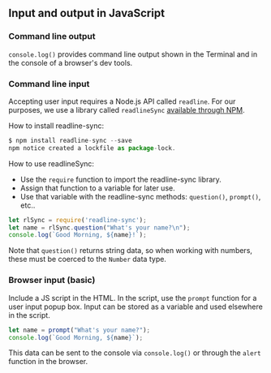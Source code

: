 ## Input and output in JavaScript

### Command line output
```console.log()``` provides command line output shown in the Terminal and in the console of a browser's dev tools.

### Command line input
Accepting user input requires a Node.js API called ```readline```. For our purposes, we use a library called ```readlineSync``` [available through NPM](https://www.npmjs.com/package/readline-sync).

How to install readline-sync: 
```js
$ npm install readline-sync --save
npm notice created a lockfile as package-lock.
```

How to use readlineSync:
- Use the ```require``` function to import the readline-sync library.
- Assign that function to a variable for later use.
- Use that variable with the readline-sync methods: ```question()```, ```prompt()```, etc..
```js
let rlSync = require('readline-sync');
let name = rlSync.question("What's your name?\n");
console.log(`Good Morning, ${name}!`);
```
Note that ```question()``` returns string data, so when working with numbers, these must be coerced to the ```Number``` data type.

### Browser input (basic)
Include a JS script in the HTML. In the script, use the ```prompt``` function for a user input popup box. Input can be stored as a variable and used elsewhere in the script.

```js
let name = prompt("What's your name?");
console.log(`Good Morning, ${name}`);
```
This data can be sent to the console via ```console.log()``` or through the ```alert``` function in the browser.
